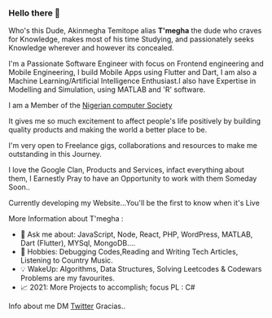### Hello there 👋

Who's this Dude, Akinmegha Temitope alias <b>T'megha</b> the dude who craves for Knowledge, makes most of his time Studying, and passionately seeks Knowledge wherever and however its concealed.

I'm a Passionate Software Engineer with focus on Frontend engineering and Mobile Engineering, I build Mobile Apps using Flutter and Dart, I am also a Machine Learning/Artificial Intelligence Enthusiast.I also have Expertise in Modelling and Simulation, using MATLAB and 'R' software.

I am a Member of the [Nigerian computer Society](https://www.ncs.org.ng/) 

It gives me so much excitement to affect people's life positively by building quality products and making the world a better place to be.

I'm very open to Freelance gigs, collaborations and resources to make me outstanding in this Journey. 

I love the Google Clan, Products and Services, infact everything about them, I Earnestly Pray to have an Opportunity to work with them Someday Soon..

Currently developing my Website...You'll be the first to know when it's Live

 More Information about T'megha :

- 💬 Ask me about: JavaScript, Node, React, PHP, WordPress, MATLAB, Dart (Flutter), MYSql, MongoDB.... 
- 🎉 Hobbies: Debugging Codes,Reading and Writing Tech Articles, Listening to Country Music.
- 💡 WakeUp: Algorithms, Data Structures, Solving Leetcodes & Codewars Problems are my favourites.
- 📈 2021: More Projects to accomplish; focus PL : C#
 

Info about me DM [Twitter](https://twitter.com/temitopeakin)
Gracias..

